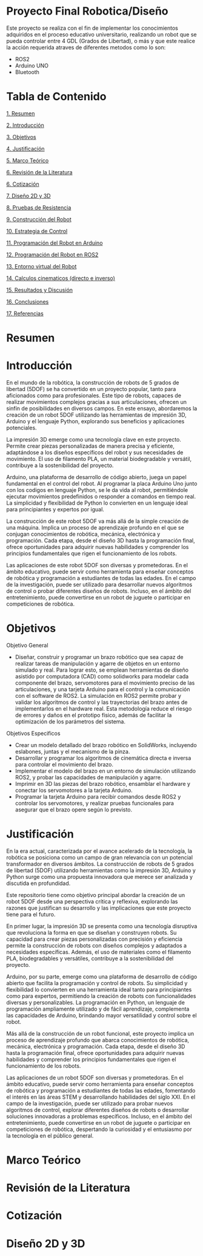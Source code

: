 # Proyecto Final Robotica/Diseño
Este proyecto se realiza con el fin de implementar los conocimientos adquiridos en el proceso educativo universitario, realizando un robot que se pueda controlar entre 4 GDL (Grados de Libertad), o más y que este realice la acción requerida atraves de diferentes metodos como lo son:
- ROS2
- Arduino UNO
- Bluetooth

# Tabla de Contenido
[1. Resumen](#resumen)

[2. Introducción](#introducción)

[3. Objetivos](#objetivos)

[4. Justificación](#justificación)

[5. Marco Teórico](#marco-teórico)

[6. Revisión de la Literatura](#revisión-de-la-literatura)

[6. Cotización](#cotización)

[7. Diseño 2D y 3D](#diseño-2D-y-3D)

[8. Pruebas de Resistencia](#pruebas-de-resistencia)

[9. Construcción del Robot](#construcción-del-robot)

[10. Estrategia de Control](#estrategia-de-control)

[11. Programación del Robot en Arduino](#porgramación-del-robot-en-arduino)

[12. Programación del Robot en ROS2](#programación-del-robot-en-ros2)

[13. Entorno virtual del Robot](#entorno-virtual-del-robot)

[14. Calculos cinematicos (directo e inverso)](#calculos-cinematicos-directos-e-inversos)

[15. Resultados y Discusión](#resultados-y-discusión)

[16. Conclusiones](#conclusiones)

[17. Referencias](#referencias)

# Resumen


# Introducción
En el mundo de la robótica, la construcción de robots de 5 grados de libertad (5DOF) se ha convertido en un proyecto popular, tanto para aficionados como para profesionales. Este tipo de robots, capaces de realizar movimientos complejos gracias a sus articulaciones, ofrecen un sinfín de posibilidades en diversos campos. En este ensayo, abordaremos la creación de un robot 5DOF utilizando las herramientas de impresión 3D, Arduino y el lenguaje Python, explorando sus beneficios y aplicaciones potenciales.

La impresión 3D emerge como una tecnología clave en este proyecto. Permite crear piezas personalizadas de manera precisa y eficiente, adaptándose a los diseños específicos del robot y sus necesidades de movimiento. El uso de filamento PLA, un material biodegradable y versátil, contribuye a la sostenibilidad del proyecto.

Arduino, una plataforma de desarrollo de código abierto, juega un papel fundamental en el control del robot. Al programar la placa Arduino Uno junto con los codigos en lenguaje Python, se le da vida al robot, permitiéndole ejecutar movimientos predefinidos o responder a comandos en tiempo real. La simplicidad y flexibilidad de Python lo convierten en un lenguaje ideal para principiantes y expertos por igual.

La construcción de este robot 5DOF va más allá de la simple creación de una máquina. Implica un proceso de aprendizaje profundo en el que se conjugan conocimientos de robótica, mecánica, electrónica y programación. Cada etapa, desde el diseño 3D hasta la programación final, ofrece oportunidades para adquirir nuevas habilidades y comprender los principios fundamentales que rigen el funcionamiento de los robots.

Las aplicaciones de este robot 5DOF son diversas y prometedoras. En el ámbito educativo, puede servir como herramienta para enseñar conceptos de robótica y programación a estudiantes de todas las edades. En el campo de la investigación, puede ser utilizado para desarrollar nuevos algoritmos de control o probar diferentes diseños de robots. Incluso, en el ámbito del entretenimiento, puede convertirse en un robot de juguete o participar en competiciones de robótica. 
# Objetivos
Objetivo General

- Diseñar, construir y programar un brazo robótico que sea capaz de realizar tareas de manipulación y agarre de objetos en un entorno simulado y real. Para lograr esto, se emplean herramientas de diseño asistido por computadora (CAD) como solidworks para modelar cada componente del brazo, servomotores para el movimiento preciso de las articulaciones, y una tarjeta Arduino para el control y la comunicación con el software de ROS2. La simulación en ROS2 permite probar y validar los algoritmos de control y las trayectorias del brazo antes de implementarlos en el hardware real. Esta metodología reduce el riesgo de errores y daños en el prototipo físico, además de facilitar la optimización de los parámetros del sistema.

Objetivos Especificos 
 
- Crear un modelo detallado del brazo robótico en SolidWorks, incluyendo eslabones, juntas y el mecanismo de la pinza.
- Desarrollar y programar los algoritmos de cinemática directa e inversa para controlar el movimiento del brazo.
- Implementar el modelo del brazo en un entorno de simulación utilizando ROS2, y probar las capacidades de manipulación y agarre.
- Imprimir en 3D las piezas del brazo robótico, ensamblar el hardware y conectar los servomotores a la tarjeta Arduino.
- Programar la tarjeta Arduino para recibir comandos desde ROS2 y controlar los servomotores, y realizar pruebas funcionales para asegurar que el brazo opere según lo previsto.

# Justificación
En la era actual, caracterizada por el avance acelerado de la tecnología, la robótica se posiciona como un campo de gran relevancia con un potencial transformador en diversos ámbitos. La construcción de robots de 5 grados de libertad (5DOF) utilizando herramientas como la impresión 3D, Arduino y Python surge como una propuesta innovadora que merece ser analizada y discutida en profundidad.

Este repositorio tiene como objetivo principal abordar la creación de un robot 5DOF desde una perspectiva crítica y reflexiva, explorando las razones que justifican su desarrollo y las implicaciones que este proyecto tiene para el futuro.

En primer lugar, la impresión 3D se presenta como una tecnología disruptiva que revoluciona la forma en que se diseñan y construyen robots. Su capacidad para crear piezas personalizadas con precisión y eficiencia permite la construcción de robots con diseños complejos y adaptados a necesidades específicas. Además, el uso de materiales como el filamento PLA, biodegradables y versátiles, contribuye a la sostenibilidad del proyecto.

Arduino, por su parte, emerge como una plataforma de desarrollo de código abierto que facilita la programación y control de robots. Su simplicidad y flexibilidad lo convierten en una herramienta ideal tanto para principiantes como para expertos, permitiendo la creación de robots con funcionalidades diversas y personalizables. La programación en Python, un lenguaje de programación ampliamente utilizado y de fácil aprendizaje, complementa las capacidades de Arduino, brindando mayor versatilidad y control sobre el robot.

Más allá de la construcción de un robot funcional, este proyecto implica un proceso de aprendizaje profundo que abarca conocimientos de robótica, mecánica, electrónica y programación. Cada etapa, desde el diseño 3D hasta la programación final, ofrece oportunidades para adquirir nuevas habilidades y comprender los principios fundamentales que rigen el funcionamiento de los robots.

Las aplicaciones de un robot 5DOF son diversas y prometedoras. En el ámbito educativo, puede servir como herramienta para enseñar conceptos de robótica y programación a estudiantes de todas las edades, fomentando el interés en las áreas STEM y desarrollando habilidades del siglo XXI. En el campo de la investigación, puede ser utilizado para probar nuevos algoritmos de control, explorar diferentes diseños de robots o desarrollar soluciones innovadoras a problemas específicos. Incluso, en el ámbito del entretenimiento, puede convertirse en un robot de juguete o participar en competiciones de robótica, despertando la curiosidad y el entusiasmo por la tecnología en el público general.

# Marco Teórico

# Revisión de la Literatura

# Cotización

# Diseño 2D y 3D
